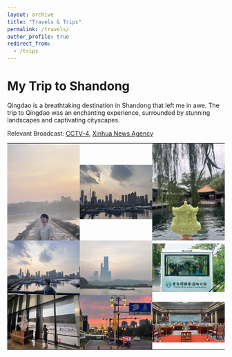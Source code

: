 ```yaml
---
layout: archive
title: "Travels & Trips"
permalink: /travels/
author_profile: true
redirect_from:
  - /trips
---
```


# My Trip to Shandong

Qingdao is a breathtaking destination in Shandong that left me in awe. The trip to Qingdao was an enchanting experience, surrounded by stunning landscapes and captivating cityscapes.

Relevant Broadcast: [CCTV-4](https://mp.weixin.qq.com/s/Y9oGXY8-rL6yHTg3ufDDTQ), [Xinhua News Agency](http://sd.news.cn/20230628/571bffe4c35240d5974698244ed0569a/c.html)

<style>
  table {
    border-collapse: collapse;
    width: 100%;
  }

  td {
    padding: 0;
  }

  img {
    display: block;
    width: 100%;
  }
</style>

<table>
  <tr>
    <td><img src='/files/Trip/2023_Shandong/Shandong_1.jpg'></td>
    <td><img src='/files/Trip/2023_Shandong/Shandong_2.jpg'></td>
    <td><img src='/files/Trip/2023_Shandong/Shandong_3.jpg'></td>
  </tr>
  <tr>
    <td><img src='/files/Trip/2023_Shandong/Shandong_4.jpg'></td>
    <td><img src='/files/Trip/2023_Shandong/Shandong_5.jpg'></td>
    <td><img src='/files/Trip/2023_Shandong/Shandong_6.jpg'></td>
  </tr>
  <tr>
    <td><img src='/files/Trip/2023_Shandong/Shandong_7.jpg'></td>
    <td><img src='/files/Trip/2023_Shandong/Shandong_8.jpg'></td>
    <td><img src='/files/Trip/2023_Shandong/Shandong_9.jpg'></td>
  </tr>
</table>
